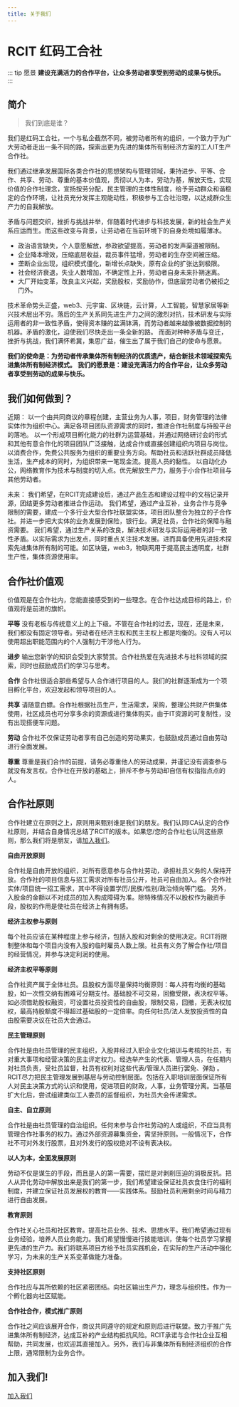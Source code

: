 ```yaml
---
title: 关于我们
---
```


# RCIT 红码工合社

::: tip 愿景
**建设充满活力的合作平台，让众多劳动者享受到劳动的成果与快乐。**
:::

## 简介

>我们到底是谁？

我们是红码工合社，一个与私企截然不同，被劳动者所有的组织，一个致力于为广大劳动者走出一条不同的路，探索出更为先进的集体所有制经济方案的工人IT生产合作社。

我们通过继承发展国际各类合作社的思想架构与管理领域，秉持进步、平等、合作、共享、劳动、尊重的基本价值观，贯彻以人为本，劳动为基，解放天性，实现价值的合作社理念，宣扬按劳分配，民主管理的主体性制度，给予劳动群众和谐稳定的合作环境，让社员充分发挥主观能动性，积极参与工合社治理，以达成群众生产力的自我解放。

矛盾与问题交织，挫折与挑战并举，伴随着时代进步与科技发展，新的社会生产关系应运而生。而这些改变与背景，让劳动者在当前环境下的自身处境如履薄冰。

- 政治语言缺失，个人意愿解放，参政欲望提高，劳动者的发声渠道被限制。
- 企业降本增效，压缩底层收益，裁员事件猛增，劳动者的生存空间被压缩。
- 垄断企业出现，组织模式僵化，新增长点缺失，原有企业的扩张达到极限。
- 社会经济衰退，失业人数增加，不确定性上升，劳动者自身未来扑朔迷离。
- 大厂开始变革，改良主义兴起，奖励股权，奖励协作，但底层劳动者仍被拒之门外。

技术革命势头正盛，web3、元宇宙、区块链，云计算，人工智能，智慧家居等新兴技术层出不穷。落后的生产关系同先进生产力之间的激烈对抗，技术研发与实际运用者的非一致性矛盾，使得资本赚的盆满钵满，而劳动者越来越像被数据控制的机器。矛盾的激化，迫使我们尽快走出一条全新的路。
而面对种种矛盾与变迁，挫折与挑战，我们满怀希冀，集思广益，催生出了属于我们自己的使命与愿景。

**我们的使命是：为劳动者传承集体所有制经济的优质遗产，结合新技术领域探索先进集体所有制经济模式。**
**我们的愿景是：建设充满活力的合作平台，让众多劳动者享受到劳动的成果与快乐。**


## 我们如何做到？

近期：
以一个由共同商议的章程创建，主营业务为人事，项目，财务管理的法律实体作为组织中心。满足各项目团队资源需求的同时，推进合作社制度与持股平台的落地。
以一个形成项目孵化能力的社群为运营基础，并通过网络研讨会的形式和其他有意合作化的项目团队广泛接触，达成合作或直接创建组织内项目与岗位。
以消费合作，免费公共服务为组织的重要业务方向。帮助社员和活跃社群成员降低生活，生产成本的同时，为组织带来一笔现金流。提高人员的黏性。
以自动化办公，网络教育作为技术与制度的切入点。优先解放生产力，服务于小合作社项目与其他劳动者。

未来：
我们希望，在RCIT完成建设后，通过产品生态和建设过程中的文档记录开源，团结更多劳动者推进合作运动。
我们希望，通过产业互补，业务合作与竞争限制的需要，建成一个多行业大型合作社联盟实体，项目团队整合为独立的子合作社。并进一步把大实体的业务发展到保险，银行业。满足社员，合作社的保障与融资需要。
我们希望，通过生产关系的改良，解决技术研发与实际运用者的非一致性矛盾。以实际需求为出发点，同时重点关注技术发展。进而具备使用先进技术探索先进集体所有制的可能。如区块链，web3，物联网用于提高民主透明度，社群生产性，集体资源使用率。

## 合作社价值观

价值观是在合作社内，您能直接感受到的一些理念。在合作社达成目标的路上，价值观将是前进的旗帜。

**平等**
没有老板与传统意义上的上下级。不管在合作社的过去，现在，还是未来，我们都没有固定领导者。劳动者在经济主权和民主主权上都是均衡的。没有人可以使用超出职能范围内的个人强制力干涉他人行为。

**进步**
输出您新学的知识会受到大家赞赏。合作社热爱在先进技术与社科领域的探索，同时也鼓励成员们的学习与思考。

**合作**
合作社很适合那些希望与人合作进行项目的人。我们的社群逐渐成为一个项目孵化平台，欢迎发起和领导项目的人。

**共享**
请随意白嫖。合作社根据社员生产，生活需求，采购，整理公共财产供集体使用，社区成员也可分享多余的资源或进行集体购买。由于IT资源的可复制性，没有出现搭便车问题。

**劳动**
合作社不仅保证劳动者享有自己创造的劳动果实，也鼓励成员通过自由劳动进行全面发展。

**尊重**
尊重是我们合作的前提，请务必尊重他人的劳动成果，并谨记没有调查参与就没有发言权。合作社在开放的基础上，排斥不参与劳动却自信有权指指点点的人。

## 合作社原则

合作社建立在原则之上，原则用来甄别谁是我们的朋友。我们认同ICA认定的合作社原则，并结合自身情况总结了RCIT的版本。如果您/您的合作社也认同这些原则，那么我们将是朋友，请[加入我们](/join)。

**自由开放原则**

合作社是自由开放的组织，对所有愿意参与合作社劳动，承担社员义务的人保持开放。合作社的项目信息与招工需求对所有社员公开，社员可自由加入。各个合作社实体/项目统一招工需求，其中不得设置学历/民族/性别/政治倾向等门槛。
另外，入股金的金额以不对成员的加入构成障碍为准。除特殊情况不以股权作为融资手段，股权的作用是使社员在经济上有拥有感。

**经济主权参与原则**

每个社员应该在某种程度上参与经济，包括入股和对剩余的使用决定。RCIT将限制整体和每个项目内没有入股的临时雇员人数上限。社员有义务了解合作社/项目的经营情况，并参与决定利润的使用。

**经济主权平等原则**

合作社资产属于全体社员。且股权方面尽量保持均衡原则：每人持有均衡的基础股，如一次性交纳有困难可分期支付。基础股不可交易，回撤受限，表决权平等。
如必须借助股权融资，可设置社员投资性的自由股，限制交易，回撤，无表决权加权，最高持股额度不得超过基础股的一定倍率。向任何社员/法人发放投资性的自由股需要决议在社员大会通过。

**民主管理原则**

合作社是由社员管理的民主组织，入股并经过入职企业文化培训与考核的社员，有对重大事项和经营决策的民主评定权力。经选举产生的代表、管理人员，在任期内对社员负责，受社员监督，社员有权利对这些代表/管理人员进行罢免、弹劾 。
RCIT尽力把民主管理发展到基层与劳动控制层面。包括在入职培训层面保证所有人对民主决策方式的认识和使用，促进项目的财政，人事，业务管理分离。当基层扩大化后，尝试组建类似工人委员的监督组织，为社员大会传递需求。

**自主、自立原则**

合作社是由社员管理的自治组织。任何未参与合作社劳动的人或组织，不应当具有管理合作社事务的权力。通过外部资源募集资金，需坚持原则。一般情况下，合作社不可对外发行股票，且对外发行的股权绝对不设有表决权。

**以人为本，全面发展原则**

劳动不仅是谋生的手段，而且是人的第一需要，摆烂是对剥削压迫的消极反抗。把人从异化劳动中解放出来是我们的第一步，我们希望建设保证社员衣食住行的福利制度，并建立保证社员发展权的教育——实践体系。鼓励社员利用剩余时间与精力进行自由发展。

**教育原则**

合作社关心社员和社区教育。提高社员业务、技术、思想水平。我们希望通过现有业务经验，培养人员业务能力。我们希望慢慢进行技能培训，使每个社员学习掌握更先进的生产力。我们将联系项目方给予社员实践机会，在实际的生产活动中强化学习，为未来的生产关系变革做能力准备。

**支持社区原则**

合作社应与其所依赖的社区紧密团结。向社区输出生产力，理念与组织性。作为一个孵化器向社区赋能。

**合作社合作，模式推广原则**

合作社之间应该展开合作，商议共同遵守的规定和原则后进行联盟。致力于推广先进集体所有制经济，达成互补的产业结构抵抗风险。RCIT承诺与合作社企业互相帮助，共同发展，也欢迎其直接加入。另外，我们与非集体所有制经济组织的合作上限，通常限制为业务合作。


## 加入我们!

[加入我们](/join)

